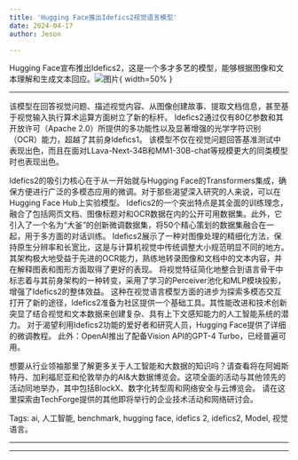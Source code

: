 ```yaml
---
title: 'Hugging Face推出Idefics2视觉语言模型'
date: 2024-04-17
author: Jeson

---
```


Hugging Face宣布推出Idefics2，这是一个多才多艺的模型，能够根据图像和文本理解和生成文本回应。![图片](https://www.artificialintelligence-news.com/wp-content/uploads/sites/9/2024/04/hugging-face-idefics2-model-ai-artificial-intelligence-development-visual-language-model-benchmark.jpg){ width=50% }

---
该模型在回答视觉问题、描述视觉内容、从图像创建故事、提取文档信息，甚至基于视觉输入执行算术运算方面树立了新的标杆。
Idefics2通过仅有80亿参数和其开放许可（Apache 2.0）所提供的多功能性以及显著增强的光学字符识别（OCR）能力，超越了其前身Idefics1。
该模型不仅在视觉问题回答基准测试中表现出色，而且在面对LLava-Next-34B和MM1-30B-chat等规模更大的同类模型时也表现出色。

Idefics2的吸引力核心在于从一开始就与Hugging Face的Transformers集成，确保方便进行广泛的多模态应用的微调。对于那些渴望深入研究的人来说，可以在Hugging Face Hub上实验模型。
Idefics2的一个突出特点是其全面的训练理念，融合了包括网页文档、图像标题对和OCR数据在内的公开可用数据集。此外，它引入了一个名为“大釜”的创新微调数据集，将50个精心策划的数据集融合在一起，用于多方面的对话训练。
Idefics2展示了一种对图像处理的精细化方法，保持原生分辨率和长宽比，这是与计算机视觉中传统调整大小规范明显不同的地方。其架构极大地受益于先进的OCR能力，熟练地转录图像和文档中的文本内容，并在解释图表和图形方面取得了更好的表现。
将视觉特征简化地整合到语言骨干中标志着与其前身架构的一种转变，采用了学习的Perceiver池化和MLP模块投影，增强了Idefics2的整体效益。
这种在视觉语言模型方面的进步为探索多模态交互打开了新的途径，Idefics2准备为社区提供一个基础工具。其性能改进和技术创新突显了结合视觉和文本数据来创建复杂、具有上下文感知能力的人工智能系统的潜力。
对于渴望利用Idefics2功能的爱好者和研究人员，Hugging Face提供了详细的微调教程。
此外：OpenAI推出了配备Vision API的GPT-4 Turbo，已经普遍可用。

想要从行业领袖那里了解更多关于人工智能和大数据的知识吗？请查看将在阿姆斯特丹、加利福尼亚和伦敦举办的AI&大数据博览会。这项全面的活动与其他领先的活动同地举办，其中包括BlockX、数字化转型周和网络安全与云博览会。
请在这里探索由TechForge提供的其他即将举行的企业技术活动和网络研讨会。

Tags: ai, 人工智能, benchmark, hugging face, idefics 2, idefics2, Model, 视觉语言。

---
---
